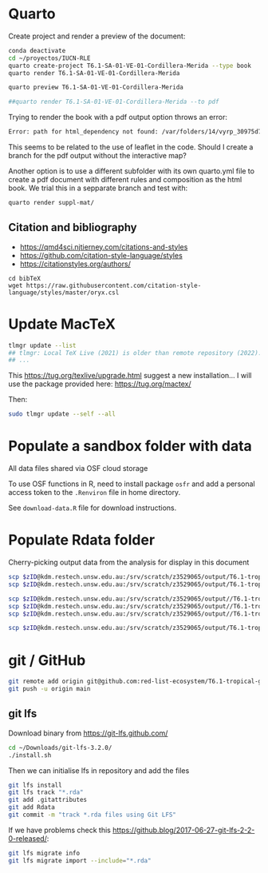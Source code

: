 # Quarto

Create project and render a preview of the document:

```sh
conda deactivate
cd ~/proyectos/IUCN-RLE
quarto create-project T6.1-SA-01-VE-01-Cordillera-Merida --type book
quarto render T6.1-SA-01-VE-01-Cordillera-Merida

quarto preview T6.1-SA-01-VE-01-Cordillera-Merida

##quarto render T6.1-SA-01-VE-01-Cordillera-Merida --to pdf
```

Trying to render the book with a pdf output option throws an error:

```sh
Error: path for html_dependency not found: /var/folders/14/vyrp_30975d7y17lqxjblf2c0000gn/T//RtmpTv7Ea9
```
This seems to be related to the use of leaflet in the code. Should I create a branch for the pdf output without the interactive map?

Another option is to use a different subfolder with its own quarto.yml file to create a pdf document with different rules and composition as the html book. We trial this in a sepparate branch and test with:

```sh
quarto render suppl-mat/
```


## Citation and bibliography

- https://qmd4sci.njtierney.com/citations-and-styles
- https://github.com/citation-style-language/styles
- https://citationstyles.org/authors/

```{bash}
cd bibTeX
wget https://raw.githubusercontent.com/citation-style-language/styles/master/oryx.csl
```
# Update MacTeX

```sh
tlmgr update --list
## tlmgr: Local TeX Live (2021) is older than remote repository (2022).
## ...
```

This https://tug.org/texlive/upgrade.html suggest a new installation... I will use the package provided here: https://tug.org/mactex/

Then:

```sh
sudo tlmgr update --self --all
```

# Populate a sandbox folder with data

All data files shared via OSF cloud storage

To use OSF functions in R, need to install package `osfr` and add a personal access token to the `.Renviron` file in home directory.

See `download-data.R` file for download instructions.

# Populate Rdata folder

Cherry-picking output data from the analysis for display in this document

```sh
scp $zID@kdm.restech.unsw.edu.au:/srv/scratch/z3529065/output/T6.1-tropical-glaciers/OUTPUT/bioclim-data-groups.rda Rdata/
scp $zID@kdm.restech.unsw.edu.au:/srv/scratch/z3529065/output/T6.1-tropical-glaciers/OUTPUT/assessment-data-Cordillera-de-Merida.rda Rdata

scp $zID@kdm.restech.unsw.edu.au:/srv/scratch/z3529065/output//T6.1-tropical-glaciers/OUTPUT/Group-29/modis-LST-and-CHIRPS.rda Rdata
scp $zID@kdm.restech.unsw.edu.au:/srv/scratch/z3529065/output//T6.1-tropical-glaciers/OUTPUT/Group-29/RS-at-climate-station.rda Rdata
scp $zID@kdm.restech.unsw.edu.au:/srv/scratch/z3529065/output//T6.1-tropical-glaciers/OUTPUT/gbm-model-Cordillera-de-Merida Rdata

scp $zID@kdm.restech.unsw.edu.au:/srv/scratch/z3529065/output/T6.1-tropical-glaciers/OUTPUT/trop-glacier-classified.rda Rdata/

```

# git / GitHub

```sh
git remote add origin git@github.com:red-list-ecosystem/T6.1-tropical-glaciers-docs.git
git push -u origin main
```

## git lfs

Download binary from https://git-lfs.github.com/
```sh
cd ~/Downloads/git-lfs-3.2.0/
./install.sh
```

Then we can initialise lfs in repository and add the files
```sh
git lfs install
git lfs track "*.rda"
git add .gitattributes
git add Rdata
git commit -m "track *.rda files using Git LFS"
```

If we have problems check this https://github.blog/2017-06-27-git-lfs-2-2-0-released/:
```sh
git lfs migrate info
git lfs migrate import --include="*.rda"
```
